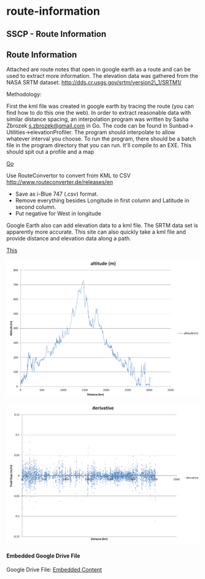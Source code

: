 # route-information

## SSCP - Route Information

## Route Information

Attached are route notes that open in google earth as a route and can be used to extract more information. The elevation data was gathered from the  NASA SRTM dataset. http://dds.cr.usgs.gov/srtm/version2\_1/SRTM1/

Methodology:

First the kml file was created in google earth by tracing the route (you can find how to do this one the web). In order to extract reasonable data with similar distance spacing, an interpolation program was written by Sasha Zbrozek [s.zbrozek@gmail.com](mailto:s.zbrozek@gmail.com) in Go. The code can be found in Sunbad-> Utilities->elevationProfiler. The program should interpolate to allow whatever interval you choose. To run the program, there should be a batch file in the program directory that you can run. It'll compile to an EXE. This should spit out a profile and a map

[Go](https://code.google.com/p/go/downloads/detail?name=go1.0.3.windows-amd64.msi\&can=2\&q=)

Use RouteConvertor to convert from KML to CSV http://www.routeconverter.de/releases/en

* Save as i-Blue 747 (.csv) format.
* Remove everything besides Longitude in first column and Latitude in second column.
* Put negative for West in longitude

Google Earth also can add elevation data to a kml file. The SRTM data set is apparently more accurate. This site can also quickly take a kml file and provide distance and elevation data along a path.&#x20;

[This](http://www.geocontext.org/publ/2010/04/profiler/en/?import=kml#!track_path=3\&trk_num=3)

![](../../../../../assets/image_3a403832c6.png)

![](../../../../../assets/image_f2faf52d90.png)

#### Embedded Google Drive File

Google Drive File: [Embedded Content](https://drive.google.com/embeddedfolderview?id=1KramMMVwq51vQIoUl4tJPCc-V1IOcrol#list)

